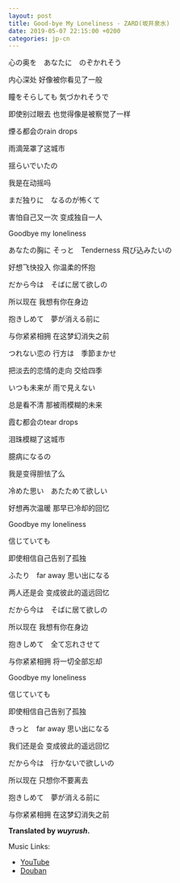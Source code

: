 ```yaml
---
layout: post
title: Good-bye My Loneliness - ZARD(坂井泉水)
date: 2019-05-07 22:15:00 +0200
categories: jp-cn 
---
```


心の奥を　あなたに　のぞかれそう

内心深处 好像被你看见了一般

瞳をそらしても 気づかれそうで

即使别过眼去 也觉得像是被察觉了一样

煙る都会のrain drops

雨滴笼罩了这城市

揺らいでいたの

我是在动摇吗

まだ独りに　なるのが怖くて

害怕自己又一次 变成独自一人

Goodbye my loneliness

あなたの胸に そっと　Tenderness 飛び込みたいの

好想飞快投入 你温柔的怀抱

だから今は　そばに居て欲しの

所以现在 我想有你在身边

抱きしめて　夢が消える前に

与你紧紧相拥 在这梦幻消失之前


つれない恋の 行方は　季節まかせ

把淡去的恋情的走向 交给四季

いつも未来が 雨で見えない

总是看不清 那被雨模糊的未来

霞む都会のtear drops

泪珠模糊了这城市

臆病になるの

我是变得胆怯了么

冷めた思い　あたためて欲しい

好想再次温暖 那早已冷却的回忆

Goodbye my loneliness

信じていても

即使相信自己告别了孤独

ふたり　far away 思い出になる

两人还是会 变成彼此的遥远回忆

だから今は　そばに居て欲しの

所以现在 我想有你在身边

抱きしめて　全て忘れさせて

与你紧紧相拥 将一切全部忘却


Goodbye my loneliness

信じていても

即使相信自己告别了孤独

きっと　far away 思い出になる

我们还是会 变成彼此的遥远回忆   

だから今は　行かないで欲しいの

所以现在 只想你不要离去

抱きしめて　夢が消える前に

与你紧紧相拥 在这梦幻消失之前

**Translated by *wuyrush*.**

Music Links:
* [YouTube](https://www.youtube.com/watch?v=LbWVhRw6pV0)
* [Douban](https://music.douban.com/subject/3816366/)
